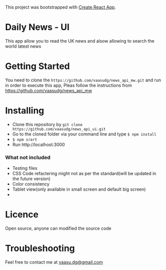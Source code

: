 This project was bootstrapped with [Create React App](https://github.com/facebook/create-react-app).

# Daily News - UI
This app allow you to read the UK news and alsow allowing to search the world latest news

# Getting Started
You need to clone the `https://github.com/vaasudg/news_api_mw.git` and run in order to execute this app, Pleas follow the instructions from https://github.com/vaasudg/news_api_mw


# Installing
 - Clone this repository by `git clone https://github.com/vaasudg/news_api_ui.git`
 - Go to the cloned folder via your command line and type `$ npm install`
 - `$ npm srart` 
 - Run http://localhost:3000

### What not included
 - Testing files
 - CSS Code refactering might not as per the standard(will be updated in the future version)
 - Color consistency
 - Tablet view(only available in small screen and default big screen)
 - 

# Licence
Open source, anyone can modified the source code

# Troubleshooting
Feel free to contact me at vaasu.dg@gmail.com